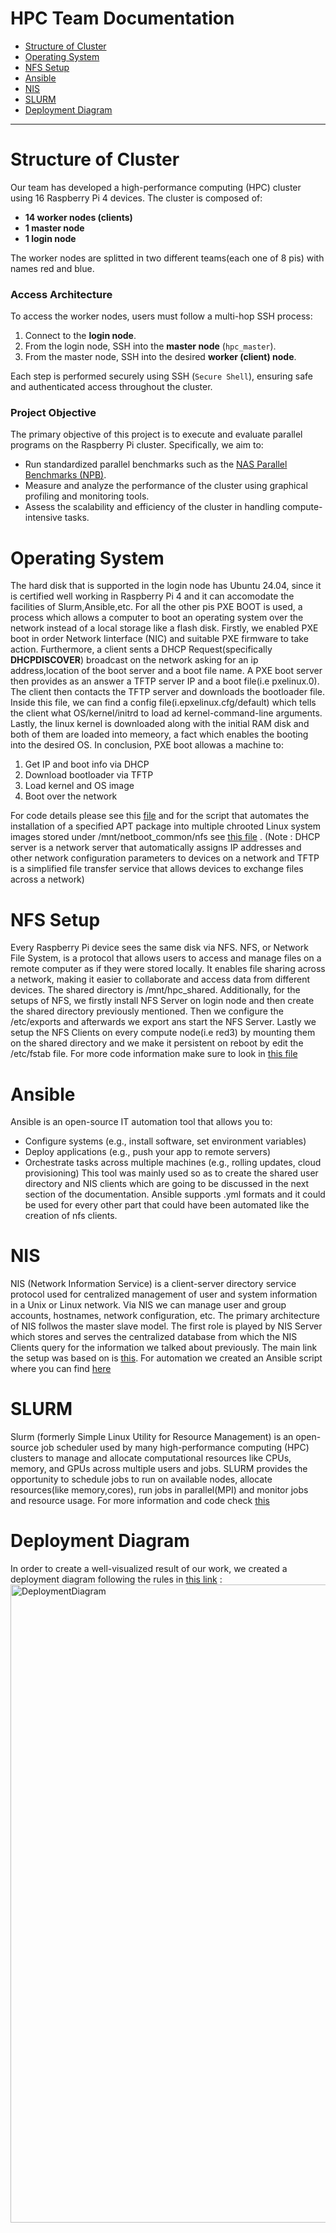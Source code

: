 # HPC Team Documentation
- [Structure of Cluster](#Structure-of-Cluster)
- [Operating System](#operating-system)
- [NFS Setup](#NFS-Setup)
- [Ansible](#Ansible)
- [NIS](#NIS)
- [SLURM](#SLURM)
- [Deployment Diagram](#Deployment-Diagram)

---
# Structure of Cluster

Our team has developed a high-performance computing (HPC) cluster using 16 Raspberry Pi 4 devices. The cluster is composed of:

- **14 worker nodes (clients)**
- **1 master node**
- **1 login node**

The worker nodes are splitted in two different teams(each one of 8 pis) with names red and blue.

### Access Architecture

To access the worker nodes, users must follow a multi-hop SSH process:

1. Connect to the **login node**.
2. From the login node, SSH into the **master node** (`hpc_master`).
3. From the master node, SSH into the desired **worker (client) node**.

Each step is performed securely using SSH (`Secure Shell`), ensuring safe and authenticated access throughout the cluster.

### Project Objective

The primary objective of this project is to execute and evaluate parallel programs on the Raspberry Pi cluster. Specifically, we aim to:

- Run standardized parallel benchmarks such as the [NAS Parallel Benchmarks (NPB)](https://www.nas.nasa.gov/software/npb.html).
- Measure and analyze the performance of the cluster using graphical profiling and monitoring tools.
- Assess the scalability and efficiency of the cluster in handling compute-intensive tasks.

# Operating System
The hard disk that is supported in the login node has Ubuntu 24.04, since it is certified well working in Raspberry Pi 4 and it can accomodate the facilities of Slurm,Ansible,etc. For all the other pis PXE BOOT is used, a process which allows a computer to boot an operating system over the network instead of a local storage like a flash disk. Firstly, we enabled PXE boot in order Network Iinterface (NIC) and suitable PXE firmware to take action. Furthermore, a client sents a DHCP Request(specifically **DHCPDISCOVER**) broadcast on the network asking for an ip address,location of the boot server and a boot file name. A PXE boot server then provides as an answer a TFTP server IP and a boot file(i.e pxelinux.0). The client then contacts the TFTP server and downloads the bootloader file. Inside this file, we can find a config file(i.epxelinux.cfg/default) which tells the client what OS/kernel/initrd to load ad kernel-command-line arguments. Lastly, the linux kernel is downloaded along with the initial RAM disk and both of them are loaded into memeory, a fact which enables the booting into the desired OS. In conclusion, PXE boot allowas a machine to:
1. Get IP and boot info via DHCP
2. Download bootloader via TFTP
3. Load kernel and OS image
4. Boot over the network
   
For code details please see this [file](pxe_notes.pdf) and for the script that automates the installation of a specified APT package into multiple chrooted Linux system images stored under /mnt/netboot_common/nfs see [this file](install_package_to_all_images.sh) .
(Note : DHCP server is a network server that automatically assigns IP addresses and other network configuration parameters to devices on a network and TFTP is a simplified file transfer service that allows devices to exchange files across a network)

# NFS Setup
Every Raspberry Pi device sees the same disk via NFS. NFS, or Network File System, is a protocol that allows users to access and manage files on a remote computer as if they were stored locally. It enables file sharing across a network, making it easier to collaborate and access data from different devices. The shared directory is /mnt/hpc_shared. Additionally, for the setups of NFS, we firstly install NFS Server on login node and then create the shared directory previously mentioned. Then we configure the /etc/exports and afterwards we export ans start the NFS Server. Lastly we setup the NFS Clients on every compute node(i.e red3) by mounting them on the shared directory and we make it persistent on reboot by edit the /etc/fstab file. For more code information make sure to look in [this file](NFS_Setup)

# Ansible
Ansible is an open-source IT automation tool that allows you to:
* Configure systems (e.g., install software, set environment variables)
* Deploy applications (e.g., push your app to remote servers)
* Orchestrate tasks across multiple machines (e.g., rolling updates, cloud provisioning)
This tool was mainly used so as to create the shared user directory and NIS clients which are going to be discussed in the next section of the documentation. Ansible supports .yml formats and it could be used for every other part that could have been automated like the creation of nfs clients.

# NIS
NIS (Network Information Service) is a client-server directory service protocol used for centralized management of user and system information in a Unix or Linux network. Via NIS we can manage user and group accounts, hostnames, network configuration, etc. The primary architecture of NIS follwos the master slave model. The first role is played by NIS Server which stores and serves the centralized database from which the NIS Clients query for the information we talked about previously. The main link the setup was based on is [this](#https://help.ubuntu.com/community/SettingUpNISHowTo). For automation we created an Ansible script where you can find [here](ansible_scripts)

# SLURM
Slurm (formerly Simple Linux Utility for Resource Management) is an open-source job scheduler used by many high-performance computing (HPC) clusters to manage and allocate computational resources like CPUs, memory, and GPUs across multiple users and jobs. SLURM provides the opportunity to schedule jobs to run on available nodes, allocate resources(like memory,cores), run jobs in parallel(MPI) and monitor jobs and resource usage. For more information and code check [this](Slurm_Setup.md)

# Deployment Diagram 
In order to create a well-visualized result of our work, we created a deployment diagram following the rules in [this link](https://www.geeksforgeeks.org/system-design/deployment-diagram-unified-modeling-languageuml/) : 
<img width="1548" height="1021" alt="DeploymentDiagram" src="https://github.com/user-attachments/assets/354a4649-e811-4e4f-bbfc-25f2b9f6cf58" />


